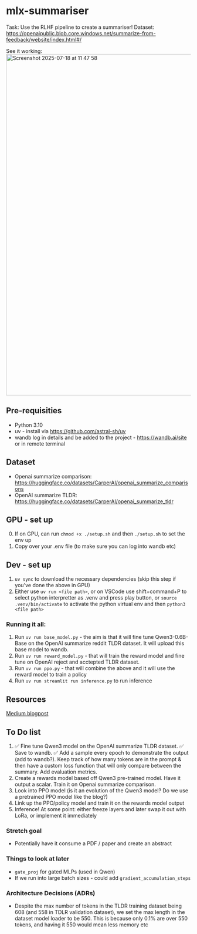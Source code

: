 # mlx-summariser
Task: Use the RLHF pipeline to create a summariser!
Dataset: https://openaipublic.blob.core.windows.net/summarize-from-feedback/website/index.html#/

See it working:
<img width="819" height="929" alt="Screenshot 2025-07-18 at 11 47 58" src="https://github.com/user-attachments/assets/fe184f86-eb06-4a54-9d05-34ece2f7ddeb" />

## Pre-requisities 
- Python 3.10
- uv - install via https://github.com/astral-sh/uv
- wandb log in details and be added to the project - https://wandb.ai/site or in remote terminal 

## Dataset
- Openai summarize comparison: https://huggingface.co/datasets/CarperAI/openai_summarize_comparisons
- OpenAI summarize TLDR: https://huggingface.co/datasets/CarperAI/openai_summarize_tldr

## GPU - set up
0. If on GPU, can run `chmod +x ./setup.sh` and then `./setup.sh` to set the env up
1. Copy over your .env file (to make sure you can log into wandb etc)

## Dev - set up
1. `uv sync` to download the necessary dependencies (skip this step if you've done the above in GPU)
2. Either use `uv run <file path>`, or on VSCode use shift+command+P to select python interpretter as .venv and press play button, or `source .venv/bin/activate` to activate the python virtual env and then `python3 <file path>`

### Running it all:
1. Run `uv run base_model.py` - the aim is that it will fine tune Qwen3-0.6B-Base on the OpenAI summarize reddit TLDR dataset. It will upload this base model to wandb.
2. Run `uv run reward_model.py` - that will train the reward model and fine tune on OpenAI reject and acctepted TLDR dataset.
3. Run `uv run ppo.py` - that will combine the above and it will use the reward model to train a policy
4. Run `uv run streamlit run inference.py` to run inference

## Resources
[Medium blogpost](https://medium.com/@Uvwxyz/rlhf-on-a-budget-gpt-2-for-summarization-39f9d016202b)

## To Do list
1. ✅ Fine tune Qwen3 model on the OpenAI summarize TLDR dataset. ✅ Save to wandb. ✅ Add a sample every epoch to demonstrate the output (add to wandb?). Keep track of how many tokens are in the prompt & then have a custom loss function that will only compare between the summary. Add evaluation metrics.
2. Create a rewards model based off Qwen3 pre-trained model. Have it output a scalar. Train it on Openai summarize comparison.
3. Look into PPO model (is it an evolution of the Qwen3 model? Do we use a pretrained PPO model like the blog?)
4. Link up the PPO/policy model and train it on the rewards model output
5. Inference!
At some point: either freeze layers and later swap it out with LoRa, or implement it immediately

### Stretch goal
- Potentially have it consume a PDF / paper and create an abstract

### Things to look at later
- `gate_proj` for gated MLPs (used in Qwen)
- If we run into large batch sizes - could add `gradient_accumulation_steps`

### Architecture Decisions (ADRs)
- Despite the max number of tokens in the TLDR training dataset being 608 (and 558 in TDLR validation dataset), we set the max length in the dataset model loader to be 550. This is because only 0.1% are over 550 tokens, and having it 550 would mean less memory etc
